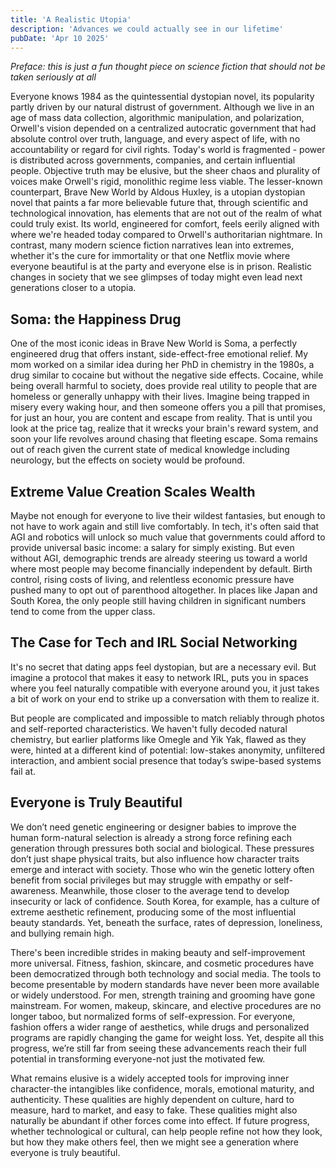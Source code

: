 ```yaml
---
title: 'A Realistic Utopia'
description: 'Advances we could actually see in our lifetime'
pubDate: 'Apr 10 2025'
---
```


*Preface: this is just a fun thought piece on science fiction that should not be taken seriously at all*

Everyone knows 1984 as the quintessential dystopian novel, its popularity partly driven by our natural distrust of government. Although we live in an age of mass data collection, algorithmic manipulation, and polarization, Orwell's vision depended on a centralized autocratic government that had absolute control over truth, language, and every aspect of life, with no accountability or regard for civil rights. Today's world is fragmented - power is distributed across governments, companies, and certain influential people. Objective truth may be elusive, but the sheer chaos and plurality of voices make Orwell's rigid, monolithic regime less viable. The lesser-known counterpart, Brave New World by Aldous Huxley, is a utopian dystopian novel that paints a far more believable future that, through scientific and technological innovation, has elements that are not out of the realm of what could truly exist. Its world, engineered for comfort, feels eerily aligned with where we're headed today compared to Orwell's authoritarian nightmare. In contrast, many modern science fiction narratives lean into extremes, whether it's the cure for immortality or that one Netflix movie where everyone beautiful is at the party and everyone else is in prison. Realistic changes in society that we see glimpses of today might even lead next generations closer to a utopia.

## Soma: the Happiness Drug

One of the most iconic ideas in Brave New World is Soma, a perfectly engineered drug that offers instant, side-effect-free emotional relief. My mom worked on a similar idea during her PhD in chemistry in the 1980s, a drug similar to cocaine but without the negative side effects. Cocaine, while being overall harmful to society, does provide real utility to people that are homeless or generally unhappy with their lives. Imagine being trapped in misery every waking hour, and then someone offers you a pill that promises, for just an hour, you are content and escape from reality. That is until you look at the price tag, realize that it wrecks your brain's reward system, and soon your life revolves around chasing that fleeting escape. Soma remains out of reach given the current state of medical knowledge including neurology, but the effects on society would be profound.

## Extreme Value Creation Scales Wealth

Maybe not enough for everyone to live their wildest fantasies, but enough to not have to work again and still live comfortably. In tech, it's often said that AGI and robotics will unlock so much value that governments could afford to provide universal basic income: a salary for simply existing. But even without AGI, demographic trends are already steering us toward a world where most people may become financially independent by default. Birth control, rising costs of living, and relentless economic pressure have pushed many to opt out of parenthood altogether. In places like Japan and South Korea, the only people still having children in significant numbers tend to come from the upper class.

## The Case for Tech and IRL Social Networking

It's no secret that dating apps feel dystopian, but are a necessary evil. But imagine a protocol that makes it easy to network IRL, puts you in spaces where you feel naturally compatible with everyone around you, it just takes a bit of work on your end to strike up a conversation with them to realize it.

But people are complicated and impossible to match reliably through photos and self-reported characteristics. We haven't fully decoded natural chemistry, but earlier platforms like Omegle and Yik Yak, flawed as they were, hinted at a different kind of potential: low-stakes anonymity, unfiltered interaction, and ambient social presence that today’s swipe-based systems fail at.

## Everyone is Truly Beautiful

We don’t need genetic engineering or designer babies to improve the human form-natural selection is already a strong force refining each generation through pressures both social and biological. These pressures don’t just shape physical traits, but also influence how character traits emerge and interact with society. Those who win the genetic lottery often benefit from social privileges but may struggle with empathy or self-awareness. Meanwhile, those closer to the average tend to develop insecurity or lack of confidence. South Korea, for example, has a culture of extreme aesthetic refinement, producing some of the most influential beauty standards. Yet, beneath the surface, rates of depression, loneliness, and bullying remain high.

There's been incredible strides in making beauty and self-improvement more universal. Fitness, fashion, skincare, and cosmetic procedures have been democratized through both technology and social media. The tools to become presentable by modern standards have never been more available or widely understood. For men, strength training and grooming have gone mainstream. For women, makeup, skincare, and elective procedures are no longer taboo, but normalized forms of self-expression. For everyone, fashion offers a wider range of aesthetics, while drugs and personalized programs are rapidly changing the game for weight loss. Yet, despite all this progress, we’re still far from seeing these advancements reach their full potential in transforming everyone-not just the motivated few.

What remains elusive is a widely accepted tools for improving inner character-the intangibles like confidence, morals, emotional maturity, and authenticity. These qualities are highly dependent on culture, hard to measure, hard to market, and easy to fake. These qualities might also naturally be abundant if other forces come into effect. If future progress, whether technological or cultural, can help people refine not how they look, but how they make others feel, then we might see a generation where everyone is truly beautiful.
